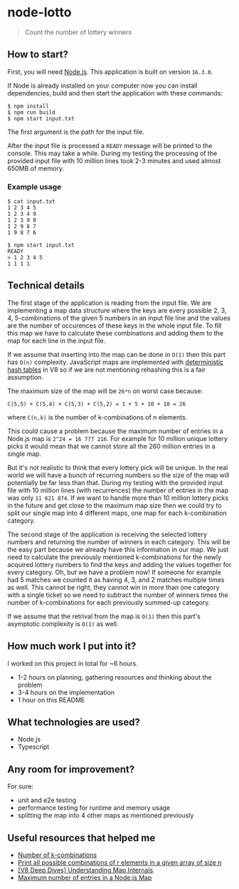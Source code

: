 # node-lotto

> Count the number of lottery winners

## How to start?

First, you will need [Node.js](https://nodejs.org/). This application is built on version `16.3.0`.

If Node is already installed on your computer now you can install dependencies, build and then start the application with these commands:

```
$ npm install
$ npm run build
$ npm start input.txt
```

The first argument is the path for the input file.

After the input file is processed a `READY` message will be printed to the console. This may take a while. During my testing the processing of the provided input file with 10 million lines took 2-3 minutes and used almost 650MB of memory.

### Example usage

```
$ cat input.txt
1 2 3 4 5
1 2 3 4 9
1 2 3 9 8
1 2 9 8 7
1 9 8 7 6

$ npm start input.txt
READY
> 1 2 3 4 5
1 1 1 1
```

## Technical details

The first stage of the application is reading from the input file. We are implementing a map data structure where the keys are every possible 2, 3, 4, 5-combinations of the given 5 numbers in an input file line and the values are the number of occurences of these keys in the whole input file. To fill this map we have to calculate these combinations and adding them to the map for each line in the input file.

If we assume that inserting into the map can be done in `O(1)` then this part has `O(n)` complexity. JavaScript maps are implemented with [deterministic hash tables](https://wiki.mozilla.org/User:Jorend/Deterministic_hash_tables) in V8 so if we are not mentioning rehashing this is a fair assumption.

The maximum size of the map will be `26*n` on worst case because:

`C(5,5) + C(5,4) + C(5,3) + C(5,2) = 1 + 5 + 10 + 10 = 26`

where `C(n,k)` is the number of k-combinations of n elements.

This could cause a problem because the maximum number of entries in a Node.js map is `2^24 = 16 777 216`. For example for 10 million unique lottery picks it would mean that we cannot store all the 260 million entries in a single map.

But it's not realistic to think that every lottery pick will be unique. In the real world we will have a bunch of recurring numbers so the size of the map will potentially be far less than that. During my testing with the provided input file with 10 million lines (with recurrences) the number of entries in the map was only `11 621 874`. If we want to handle more than 10 million lottery picks in the future and get close to the maximum map size then we could try to split our single map into 4 different maps, one map for each k-combination category.

The second stage of the application is receiving the selected lottery numbers and returning the number of winners in each category. This will be the easy part because we already have this information in our map. We just need to calculate the previously mentioned k-combinations for the newly acquired lottery numbers to find the keys and adding the values together for every category. Oh, but we have a problem now! If someone for example had 5 matches we counted it as having 4, 3, and 2 matches multiple times as well. This cannot be right, they cannot win in more than one category with a single ticket so we need to subtract the number of winners times the number of k-combinations for each previously summed-up category.

If we assume that the retrival from the map is `O(1)` then this part's asymptotic complexity is `O(1)` as well.

## How much work I put into it?

I worked on this project in total for ~6 hours.

- 1-2 hours on planning, gathering resources and thinking about the problem
- 3-4 hours on the implementation
- 1 hour on this README

## What technologies are used?

- Node.js
- Typescript

## Any room for improvement?

For sure:

- unit and e2e testing
- performance testing for runtime and memory usage
- splitting the map into 4 other maps as mentioned previously

## Useful resources that helped me

- [Number of k-combinations](https://en.wikipedia.org/wiki/Combination#Number_of_k-combinations)
- [Print all possible combinations of r elements in a given array of size n](https://www.geeksforgeeks.org/print-all-possible-combinations-of-r-elements-in-a-given-array-of-size-n/)
- [[V8 Deep Dives] Understanding Map Internals](https://itnext.io/v8-deep-dives-understanding-map-internals-45eb94a183df)
- [Maximum number of entries in a Node.js Map](https://stackoverflow.com/questions/54452896/maximum-number-of-entries-in-node-js-map)
